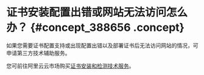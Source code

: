 # 证书安装配置出错或网站无法访问怎么办？ {#concept_388656 .concept}

如果您需要证书配置支持或出现配置出错以及部署证书后无法访问网站的情况，可申请第三方技术辅助服务。

您可前往阿里云云市场购买[证书安装和检测技术服务](https://market.aliyun.com/products/57004003/cmfw028439.html)。

